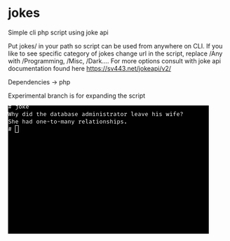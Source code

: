 # jokes
Simple cli php script using joke api

Put jokes/ in your path so script can be used from anywhere on CLI.
If you like to see specific category of jokes change url in the script, replace /Any with /Programming, /Misc, /Dark....
For more options consult with joke api documentation found here https://sv443.net/jokeapi/v2/

Dependencies -> php

Experimental branch is for expanding the script

![Alt text](screen.png "Example")
